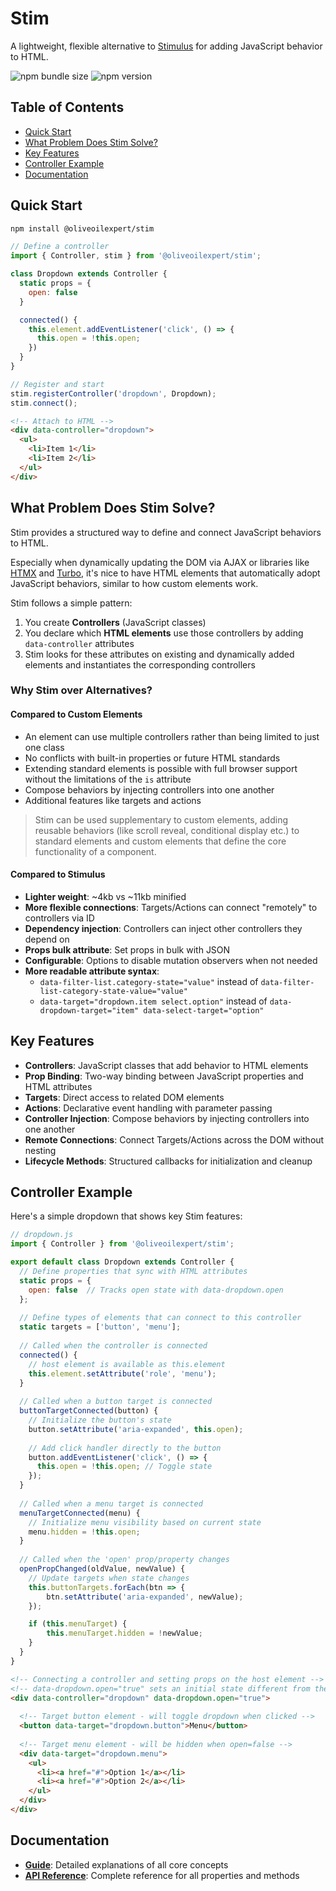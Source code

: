 # Stim

A lightweight, flexible alternative to [Stimulus](https://github.com/hotwired/stimulus) for adding JavaScript behavior to HTML.

![npm bundle size](https://img.shields.io/bundlephobia/minzip/@oliveoilexpert/stim)
![npm version](https://img.shields.io/npm/v/@oliveoilexpert/stim)

## Table of Contents

- [Quick Start](#quick-start)
- [What Problem Does Stim Solve?](#what-problem-does-stim-solve)
- [Key Features](#key-features)
- [Controller Example](#controller-example)
- [Documentation](#documentation)

## Quick Start

```bash
npm install @oliveoilexpert/stim
```

```javascript
// Define a controller
import { Controller, stim } from '@oliveoilexpert/stim';

class Dropdown extends Controller {
  static props = {
    open: false
  }

  connected() {
    this.element.addEventListener('click', () => {
      this.open = !this.open;
    })
  }
}

// Register and start
stim.registerController('dropdown', Dropdown);
stim.connect();
```

```html
<!-- Attach to HTML -->
<div data-controller="dropdown">
  <ul>
    <li>Item 1</li>
    <li>Item 2</li>
  </ul>
</div>
```

## What Problem Does Stim Solve?

Stim provides a structured way to define and connect JavaScript behaviors to HTML.

Especially when dynamically updating the DOM via AJAX or libraries like [HTMX](https://github.com/bigskysoftware/htmx) and [Turbo](https://github.com/hotwired/turbo), it's nice to have HTML elements that automatically adopt JavaScript behaviors, similar to how custom elements work.

Stim follows a simple pattern:

1. You create **Controllers** (JavaScript classes)
2. You declare which **HTML elements** use those controllers by adding `data-controller` attributes
3. Stim looks for these attributes on existing and dynamically added elements and instantiates the corresponding controllers

### Why Stim over Alternatives?

#### Compared to Custom Elements

- An element can use multiple controllers rather than being limited to just one class
- No conflicts with built-in properties or future HTML standards
- Extending standard elements is possible with full browser support without the limitations of the `is` attribute
- Compose behaviors by injecting controllers into one another
- Additional features like targets and actions

>Stim can be used supplementary to custom elements, adding reusable behaviors (like scroll reveal, conditional display etc.) to standard elements and custom elements that define the core functionality of a component.

#### Compared to Stimulus

- **Lighter weight**: ~4kb vs ~11kb minified
- **More flexible connections**: Targets/Actions can connect "remotely" to controllers via ID
- **Dependency injection**: Controllers can inject other controllers they depend on
- **Props bulk attribute**: Set props in bulk with JSON
- **Configurable**: Options to disable mutation observers when not needed
- **More readable attribute syntax**:
  - `data-filter-list.category-state="value"` instead of `data-filter-list-category-state-value="value"`
  - `data-target="dropdown.item select.option"` instead of `data-dropdown-target="item" data-select-target="option"`

## Key Features

- **Controllers**: JavaScript classes that add behavior to HTML elements
- **Prop Binding**: Two-way binding between JavaScript properties and HTML attributes
- **Targets**: Direct access to related DOM elements
- **Actions**: Declarative event handling with parameter passing
- **Controller Injection**: Compose behaviors by injecting controllers into one another
- **Remote Connections**: Connect Targets/Actions across the DOM without nesting
- **Lifecycle Methods**: Structured callbacks for initialization and cleanup

## Controller Example

Here's a simple dropdown that shows key Stim features:

```javascript
// dropdown.js
import { Controller } from '@oliveoilexpert/stim';

export default class Dropdown extends Controller {
  // Define properties that sync with HTML attributes
  static props = {
    open: false  // Tracks open state with data-dropdown.open
  };
  
  // Define types of elements that can connect to this controller
  static targets = ['button', 'menu'];
  
  // Called when the controller is connected
  connected() {
    // host element is available as this.element
    this.element.setAttribute('role', 'menu');
  }
  
  // Called when a button target is connected
  buttonTargetConnected(button) {
    // Initialize the button's state
    button.setAttribute('aria-expanded', this.open);
    
    // Add click handler directly to the button
    button.addEventListener('click', () => {
      this.open = !this.open; // Toggle state
    });
  }
  
  // Called when a menu target is connected
  menuTargetConnected(menu) {
    // Initialize menu visibility based on current state
    menu.hidden = !this.open;
  }
  
  // Called when the 'open' prop/property changes
  openPropChanged(oldValue, newValue) {
    // Update targets when state changes
    this.buttonTargets.forEach(btn => {
        btn.setAttribute('aria-expanded', newValue);
    });

    if (this.menuTarget) {
        this.menuTarget.hidden = !newValue;
    }
  }
}
```

```html
<!-- Connecting a controller and setting props on the host element -->
<!-- data-dropdown.open="true" sets an initial state different from the default -->
<div data-controller="dropdown" data-dropdown.open="true">
  
  <!-- Target button element - will toggle dropdown when clicked -->
  <button data-target="dropdown.button">Menu</button>
  
  <!-- Target menu element - will be hidden when open=false -->
  <div data-target="dropdown.menu">
    <ul>
      <li><a href="#">Option 1</a></li>
      <li><a href="#">Option 2</a></li>
    </ul>
  </div>
</div>
```

## Documentation

- [**Guide**](./docs/guide.md): Detailed explanations of all core concepts
- [**API Reference**](./docs/api-reference.md): Complete reference for all properties and methods